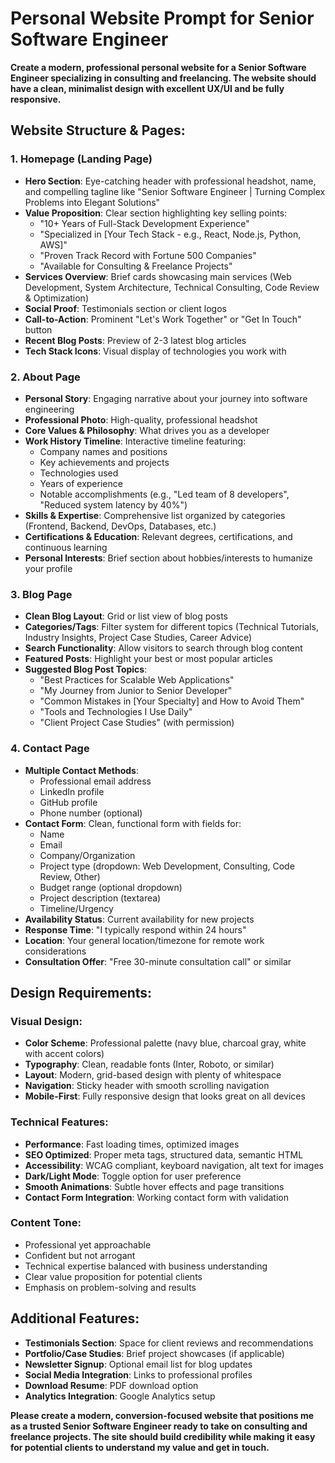 # Personal Website Prompt for Senior Software Engineer

**Create a modern, professional personal website for a Senior Software Engineer specializing in consulting and freelancing. The website should have a clean, minimalist design with excellent UX/UI and be fully responsive.**

## Website Structure & Pages:

### 1. Homepage (Landing Page)
- **Hero Section**: Eye-catching header with professional headshot, name, and compelling tagline like "Senior Software Engineer | Turning Complex Problems into Elegant Solutions"
- **Value Proposition**: Clear section highlighting key selling points:
  - "10+ Years of Full-Stack Development Experience"
  - "Specialized in [Your Tech Stack - e.g., React, Node.js, Python, AWS]"
  - "Proven Track Record with Fortune 500 Companies"
  - "Available for Consulting & Freelance Projects"
- **Services Overview**: Brief cards showcasing main services (Web Development, System Architecture, Technical Consulting, Code Review & Optimization)
- **Social Proof**: Testimonials section or client logos
- **Call-to-Action**: Prominent "Let's Work Together" or "Get In Touch" button
- **Recent Blog Posts**: Preview of 2-3 latest blog articles
- **Tech Stack Icons**: Visual display of technologies you work with

### 2. About Page
- **Personal Story**: Engaging narrative about your journey into software engineering
- **Professional Photo**: High-quality, professional headshot
- **Core Values & Philosophy**: What drives you as a developer
- **Work History Timeline**: Interactive timeline featuring:
  - Company names and positions
  - Key achievements and projects
  - Technologies used
  - Years of experience
  - Notable accomplishments (e.g., "Led team of 8 developers", "Reduced system latency by 40%")
- **Skills & Expertise**: Comprehensive list organized by categories (Frontend, Backend, DevOps, Databases, etc.)
- **Certifications & Education**: Relevant degrees, certifications, and continuous learning
- **Personal Interests**: Brief section about hobbies/interests to humanize your profile

### 3. Blog Page
- **Clean Blog Layout**: Grid or list view of blog posts
- **Categories/Tags**: Filter system for different topics (Technical Tutorials, Industry Insights, Project Case Studies, Career Advice)
- **Search Functionality**: Allow visitors to search through blog content
- **Featured Posts**: Highlight your best or most popular articles
- **Suggested Blog Post Topics**:
  - "Best Practices for Scalable Web Applications"
  - "My Journey from Junior to Senior Developer"
  - "Common Mistakes in [Your Specialty] and How to Avoid Them"
  - "Tools and Technologies I Use Daily"
  - "Client Project Case Studies" (with permission)

### 4. Contact Page
- **Multiple Contact Methods**:
  - Professional email address
  - LinkedIn profile
  - GitHub profile
  - Phone number (optional)
- **Contact Form**: Clean, functional form with fields for:
  - Name
  - Email
  - Company/Organization
  - Project type (dropdown: Web Development, Consulting, Code Review, Other)
  - Budget range (optional dropdown)
  - Project description (textarea)
  - Timeline/Urgency
- **Availability Status**: Current availability for new projects
- **Response Time**: "I typically respond within 24 hours"
- **Location**: Your general location/timezone for remote work considerations
- **Consultation Offer**: "Free 30-minute consultation call" or similar

## Design Requirements:

### Visual Design:
- **Color Scheme**: Professional palette (navy blue, charcoal gray, white with accent colors)
- **Typography**: Clean, readable fonts (Inter, Roboto, or similar)
- **Layout**: Modern, grid-based design with plenty of whitespace
- **Navigation**: Sticky header with smooth scrolling navigation
- **Mobile-First**: Fully responsive design that looks great on all devices

### Technical Features:
- **Performance**: Fast loading times, optimized images
- **SEO Optimized**: Proper meta tags, structured data, semantic HTML
- **Accessibility**: WCAG compliant, keyboard navigation, alt text for images
- **Dark/Light Mode**: Toggle option for user preference
- **Smooth Animations**: Subtle hover effects and page transitions
- **Contact Form Integration**: Working contact form with validation

### Content Tone:
- Professional yet approachable
- Confident but not arrogant
- Technical expertise balanced with business understanding
- Clear value proposition for potential clients
- Emphasis on problem-solving and results

## Additional Features:
- **Testimonials Section**: Space for client reviews and recommendations
- **Portfolio/Case Studies**: Brief project showcases (if applicable)
- **Newsletter Signup**: Optional email list for blog updates
- **Social Media Integration**: Links to professional profiles
- **Download Resume**: PDF download option
- **Analytics Integration**: Google Analytics setup

**Please create a modern, conversion-focused website that positions me as a trusted Senior Software Engineer ready to take on consulting and freelance projects. The site should build credibility while making it easy for potential clients to understand my value and get in touch.** 